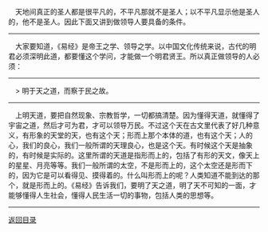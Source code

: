 &emsp;天地间真正的圣人都是很平凡的，不平凡那就不是圣人；以不平凡显示他是圣人的，他不是圣人。因此下面又讲到做领导人要具备的条件。
___
&emsp;大家要知道，《易经》是帝王之学、领导之学。以中国文化传统来说，古代的明君必须深明此道，都要懂这个学问，才能做一个明君贤王。所以真正做领导的人必须：
___
&emsp;> 明于天之道，而察于民之故。
___
&emsp;上明天道，要把自然现象、宗教哲学，一切都搞清楚。因为懂得天道，就懂得了宇宙之道，然后才可为君，才可以领导万民。不过这个天在古文里代表了好几种意义，有形象的天堂的天，也有这个天；形而上那个本体的道，也有这个天；人的心，我们的良心，我们一般所谓的天理良心，也是这个天。有时候这个天是抽象的，有时候是实际的。这里所谓的天道是指形而上的，包括了有形的天文，像天上的星星、月亮等等。我们一般所谓的太空，不是形而上的，这个太空还是形而下的，因为它是可以看得见、摸得着的。什么叫形而上的呢？人类知道不能到达的那个，就是形而上的。《易经》告诉我们，要明了天之道，明了天不可知的一面，才能够懂得人生社会，懂得人民生活一切的事物，包括人类的思想等。
___
[返回目录](../../master/README.md#目录)